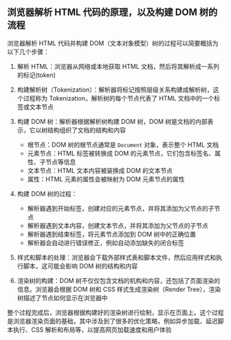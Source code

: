## 浏览器解析 HTML 代码的原理，以及构建 DOM 树的流程

浏览器解析 HTML 代码并构建 DOM（文本对象模型）树的过程可以简要概括为以下几个步骤：

1. 解析 HTML：浏览器从网络或本地获取 HTML 文档，然后将其解析成一系列的标记(token)

2. 构建解析树（Tokenization）：解析器将标记按照层级关系构建成解析树，这个过程称为 Tokenization，解析树的每个节点代表了 HTML 文档中的一个标签或文本节点

3. 构建 DOM 树：解析器根据解析树构建 DOM 树，DOM 树是文档的内部表示，它以树结构组织了文档的结构和内容

   - 根节点：DOM 树的根节点通常是 `Document` 对象，表示整个 HTML 文档
   - 元素节点：HTML 标签被转换成 DOM 的元素节点，它们包含标签名、属性、子节点等信息
   - 文本节点：HTML 文本内容被装换成 DOM 的文本节点
   - 属性：HTML 元素的属性会被映射为 DOM 元素节点的属性

4. 构建 DOM 树的过程：

   - 解析器遇到开始标签，创建对应的元素节点，并将其添加为父节点的子节点
   - 解析器遇到文本内容，创建文本节点，并将其添加为父节点的子节点
   - 解析器遇到结束标签，将元素节点添加到 DOM 树中的正确位置
   - 解析器会自动进行错误修正，例如自动添加缺失的闭合标签

5. 样式和脚本的处理：浏览器会下载外部样式表和脚本文件，然后应用样式和执行脚本，这可能会影响 DOM 树的结构和内容

6. 渲染树的构建：DOM 树不仅仅包含文档的机构和内容，还包括了页面渲染的信息。浏览器会根据 DOM 树和 CSS 样式生成渲染树（Render Tree），渲染树描述了节点如何显示在浏览器中

整个过程完成后，浏览器根据构建好的渲染树进行绘制，显示在页面上。这个过程是浏览器渲染页面的基础，其中涉及到了很多的优化策略，例如异步加载、延迟脚本执行、CSS 解析和布局等，以提高网页加载速度和用户体验
